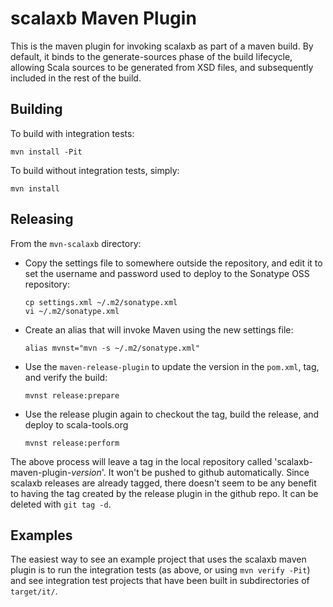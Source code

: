 scalaxb Maven Plugin
====================

This is the maven plugin for invoking scalaxb as part of a maven
build. By default, it binds to the generate-sources phase of the
build lifecycle, allowing Scala sources to be generated from XSD
files, and subsequently included in the rest of the build.

Building
--------

To build with integration tests:

    mvn install -Pit

To build without integration tests, simply:

    mvn install

Releasing
---------

From the `mvn-scalaxb` directory:

  * Copy the settings file to somewhere outside the repository, and
    edit it to set the username and password used to deploy to the
    Sonatype OSS repository:

        cp settings.xml ~/.m2/sonatype.xml
        vi ~/.m2/sonatype.xml

  * Create an alias that will invoke Maven using the new settings file:

        alias mvnst="mvn -s ~/.m2/sonatype.xml"

  * Use the `maven-release-plugin` to update the version in the `pom.xml`,
    tag, and verify the build:

        mvnst release:prepare

  * Use the release plugin again to checkout the tag, build the
    release, and deploy to scala-tools.org

        mvnst release:perform

The above process will leave a tag in the local repository called
'scalaxb-maven-plugin-*version*'. It won't be pushed to github
automatically.  Since scalaxb releases are already tagged, there
doesn't seem to be any benefit to having the tag created by the
release plugin in the github repo. It can be deleted with `git tag
-d`.

Examples
--------

The easiest way to see an example project that uses the scalaxb
maven plugin is to run the integration tests (as above, or using
`mvn verify -Pit`) and see integration test projects that have
been built in subdirectories of `target/it/`.
